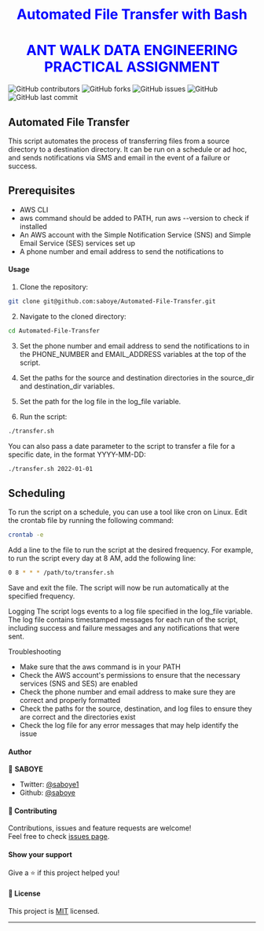 ### <h1 align="center" style="color:blue;" id="heading">Automated File Transfer with Bash</h1>
### <h1 align="center" style="color:blue;" id="heading">ANT WALK DATA ENGINEERING PRACTICAL ASSIGNMENT</h1>

![GitHub contributors](https://img.shields.io/github/contributors/saboye/Automated-File-Transfer-with-Bash?color=blue&logo=github&style=for-the-badge)
![GitHub forks](https://img.shields.io/github/forks/saboye/Automated-File-Transfer-with-Bash?logo=github&style=for-the-badge)
![GitHub issues](https://img.shields.io/github/issues-raw/saboye/Automated-File-Transfer-with-Bash?style=for-the-badge)
![GitHub](https://img.shields.io/github/license/saboye/QA-TODO-APP?label=license&style=for-the-badge)
![GitHub last commit](https://img.shields.io/github/last-commit/saboye/Automated-File-Transfer-with-Bash?style=for-the-badge)


## Automated File Transfer
This script automates the process of transferring files from a source directory to a destination directory. It can be run on a schedule or ad hoc, and sends notifications via SMS and email in the event of a failure or success.

## Prerequisites
- AWS CLI
- aws command should be added to PATH, run aws --version to check if installed
- An AWS account with the Simple Notification Service (SNS) and Simple Email Service (SES) services set up
- A phone number and email address to send the notifications to

#### Usage
1. Clone the repository:

```sh
git clone git@github.com:saboye/Automated-File-Transfer.git


```

2. Navigate to the cloned directory:
```sh
cd Automated-File-Transfer

```

3. Set the phone number and email address to send the notifications to in the PHONE_NUMBER and EMAIL_ADDRESS variables at the top of the script.

4. Set the paths for the source and destination directories in the source_dir and destination_dir variables.

5. Set the path for the log file in the log_file variable.

6. Run the script:

```sh
./transfer.sh

```
You can also pass a date parameter to the script to transfer a file for a specific date, in the format YYYY-MM-DD:

```sh
./transfer.sh 2022-01-01

```

## Scheduling
To run the script on a schedule, you can use a tool like cron on Linux. Edit the crontab file by running the following command:

```sh
crontab -e
```

Add a line to the file to run the script at the desired frequency. For example, to run the script every day at 8 AM, add the following line:

```sh
0 8 * * * /path/to/transfer.sh
```

Save and exit the file. The script will now be run automatically at the specified frequency.

Logging
The script logs events to a log file specified in the log_file variable. The log file contains timestamped messages for each run of the script, including success and failure messages and any notifications that were sent.


Troubleshooting
- Make sure that the aws command is in your PATH
- Check the AWS account's permissions to ensure that the necessary services (SNS and SES) are enabled
- Check the phone number and email address to make sure they are correct and properly formatted
- Check the paths for the source, destination, and log files to ensure they are correct and the directories exist
- Check the log file for any error messages that may help identify the issue

#### Author

👤 **SABOYE**

* Twitter: [@saboye1](https://twitter.com/saboye1)
* Github: [@saboye](https://github.com/saboye)


#### 🤝 Contributing

Contributions, issues and feature requests are welcome!<br />Feel free to check [issues page](https://github.com/saboye/animation/issues).

#### Show your support

Give a ⭐️ if this project helped you!

#### 📝 License


This project is [MIT](https://github.com/saboye/Automated-File-Transfer/blob/main/LICENSE) licensed.

***



